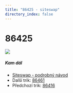 ```yaml
---
title: "86425 - siteswap"
directory_index: false
---
```


# 86425

![](/animace/siteswap/86425.gif)

##### Kam dál

- [Siteswap - podrobný návod](/siteswap.html "Podrobné vysvětlení siteswapů..")
- Další trik: [86461](86461.html "Siteswap 86461")
- Předchozí trik: [86416](86416.html "Siteswap 86416")

